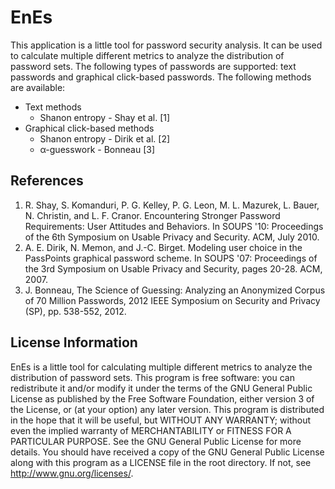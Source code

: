 EnEs
====

This application is a little tool for password security analysis. It can be used to calculate multiple different metrics to analyze the distribution of password sets. The following types of passwords are supported: text passwords and graphical click-based passwords. The following methods are available: 

* Text methods 
	* Shanon entropy - Shay et al. [1]
* Graphical click-based methods 
	* Shanon entropy - Dirik et al. [2]
	* α-guesswork - Bonneau [3]

References
----------

1. R. Shay, S. Komanduri, P. G. Kelley, P. G. Leon, M. L. Mazurek, L. Bauer, N. Christin, and L. F. Cranor. Encountering Stronger Password Requirements: User Attitudes and Behaviors. In SOUPS '10: Proceedings of the 6th Symposium on Usable Privacy and Security. ACM, July 2010.
2. A. E. Dirik, N. Memon, and J.-C. Birget. Modeling user choice in the PassPoints graphical password scheme. In SOUPS '07: Proceedings of the 3rd Symposium on Usable Privacy and Security, pages 20-28. ACM, 2007.
3. J. Bonneau, The Science of Guessing: Analyzing an Anonymized Corpus of 70 Million Passwords, 2012 IEEE Symposium on Security and Privacy (SP), pp. 538-552, 2012.

License Information
-------------------

EnEs is a little tool for calculating multiple different metrics to analyze the distribution of password sets. This program is free software: you can redistribute it and/or modify it under the terms of the GNU General Public License as published by the Free Software Foundation, either version 3 of the License, or (at your option) any later version. 
This program is distributed in the hope that it will be useful, but WITHOUT ANY WARRANTY; without even the implied warranty of MERCHANTABILITY or FITNESS FOR A PARTICULAR PURPOSE.  See the GNU General Public License for more details.
You should have received a copy of the GNU General Public License along with this program as a LICENSE file in the root directory.  If not, see <http://www.gnu.org/licenses/>.